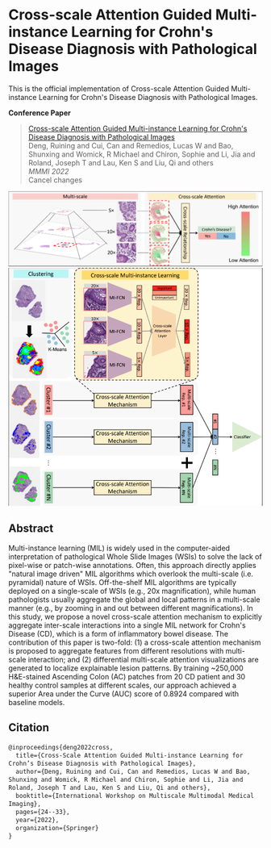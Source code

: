 # Cross-scale Attention Guided Multi-instance Learning for Crohn's Disease Diagnosis with Pathological Images

This is the official implementation of Cross-scale Attention Guided Multi-instance Learning for Crohn's Disease Diagnosis with Pathological Images. <br />

**Conference Paper** <br />
> [Cross-scale Attention Guided Multi-instance Learning for Crohn's Disease Diagnosis with Pathological Images](https://link.springer.com/chapter/10.1007/978-3-031-18814-5_3) <br />
> Deng, Ruining and Cui, Can and Remedios, Lucas W and Bao, Shunxing and Womick, R Michael and Chiron, Sophie and Li, Jia and Roland, Joseph T and Lau, Ken S and Liu, Qi and others <br />
> *MMMI 2022* <br />Cancel changes

![Overview](https://github.com/hrlblab/CS-MIL/blob/main/Cross-scale.png)<br />
![Pipeline](https://github.com/hrlblab/CS-MIL/blob/main/Cross-scale-pipeline.png)<br />


## Abstract
Multi-instance learning (MIL) is widely used in the computer-aided interpretation of pathological Whole Slide Images (WSIs) to solve the lack of pixel-wise or patch-wise annotations. Often, this approach directly applies "natural image driven" MIL algorithms which overlook the multi-scale (i.e. pyramidal) nature of WSIs. Off-the-shelf MIL algorithms are typically deployed on a single-scale of WSIs (e.g., 20x magnification), while human pathologists usually aggregate the global and local patterns in a multi-scale manner (e.g., by zooming in and out between different magnifications). In this study, we propose a novel cross-scale attention mechanism to explicitly aggregate inter-scale interactions into a single MIL network for Crohn's Disease (CD), which is a form of inflammatory bowel disease. The contribution of this paper is two-fold: (1) a cross-scale attention mechanism is proposed to aggregate features from different resolutions with multi-scale interaction; and (2) differential multi-scale attention visualizations are generated to localize explainable lesion patterns. By training ~250,000 H&E-stained Ascending Colon (AC) patches from 20 CD patient and 30 healthy control samples at different scales, our approach achieved a superior Area under the Curve (AUC) score of 0.8924 compared with baseline models.<br /> 


## Citation
```
@inproceedings{deng2022cross,
  title={Cross-Scale Attention Guided Multi-instance Learning for Crohn’s Disease Diagnosis with Pathological Images},
  author={Deng, Ruining and Cui, Can and Remedios, Lucas W and Bao, Shunxing and Womick, R Michael and Chiron, Sophie and Li, Jia and Roland, Joseph T and Lau, Ken S and Liu, Qi and others},
  booktitle={International Workshop on Multiscale Multimodal Medical Imaging},
  pages={24--33},
  year={2022},
  organization={Springer}
}
```
